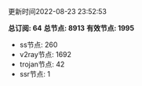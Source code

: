 更新时间2022-08-23 23:52:53

**总订阅: 64**
**总节点: 8913**
**有效节点: 1995**
- ss节点: 260
- v2ray节点: 1692
- trojan节点: 42
- ssr节点: 1
